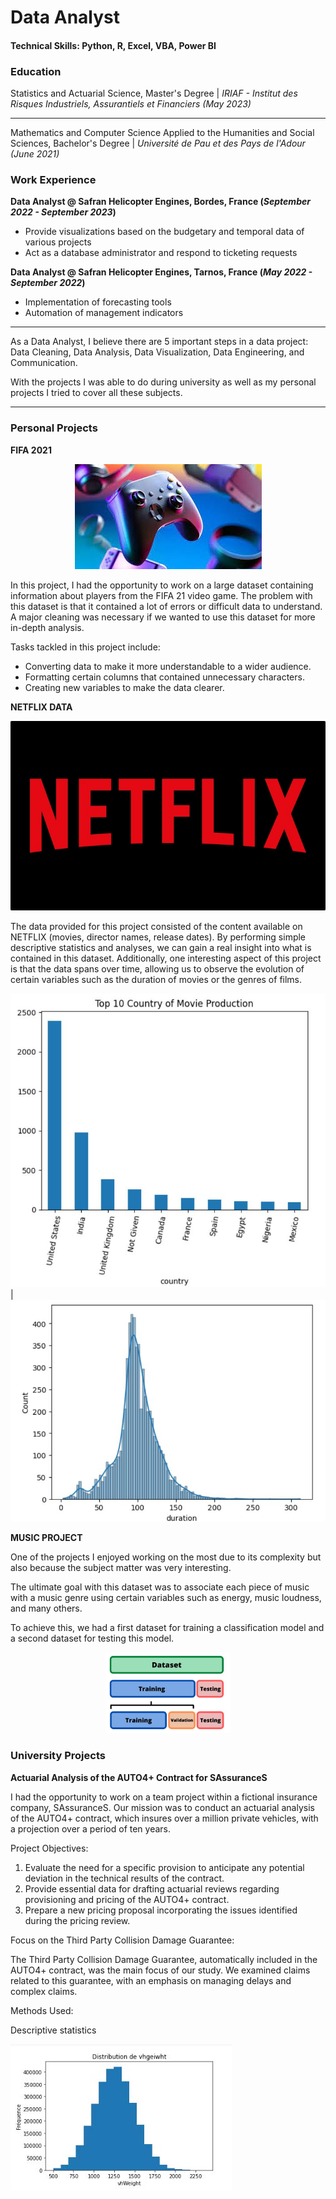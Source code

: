 # Data Analyst

#### Technical Skills: Python, R, Excel, VBA, Power BI

### Education
   Statistics and Actuarial Science, Master's Degree | 
   _IRIAF - Institut des Risques Industriels, Assurantiels et Financiers (May 2023)_

  ---
   
   Mathematics and Computer Science Applied to the Humanities and Social Sciences, Bachelor's Degree | 
   _Université de Pau et des Pays de l'Adour (June 2021)_

### Work Experience
**Data Analyst @ Safran Helicopter Engines, Bordes, France (_September 2022 - September 2023_)**
  - Provide visualizations based on the budgetary and temporal data of various projects
  - Act as a database administrator and respond to ticketing requests
  
**Data Analyst @ Safran Helicopter Engines, Tarnos, France (_May 2022 - September 2022_)**
  - Implementation of forecasting tools
  - Automation of management indicators

---

As a Data Analyst, I believe there are 5 important steps in a data project: Data Cleaning, Data Analysis, Data Visualization, Data Engineering, and Communication.

With the projects I was able to do during university as well as my personal projects I tried to cover all these subjects.

---

### Personal Projects
**FIFA 2021**

<p align="center">
  <img src="assets/img/persoprojet_gaming.jpg" />
</p>

In this project, I had the opportunity to work on a large dataset containing information about players from the FIFA 21 video game. The problem with this dataset is that it contained a lot of errors or difficult data to understand. A major cleaning was necessary if we wanted to use this dataset for more in-depth analysis.

Tasks tackled in this project include:
- Converting data to make it more understandable to a wider audience.
- Formatting certain columns that contained unnecessary characters.
- Creating new variables to make the data clearer.

**NETFLIX DATA**

<p align="center">
  <img src="assets/img/Netflix-Logo.jpg" />
</p>

The data provided for this project consisted of the content available on NETFLIX (movies, director names, release dates). By performing simple descriptive statistics and analyses, we can gain a real insight into what is contained in this dataset. Additionally, one interesting aspect of this project is that the data spans over time, allowing us to observe the evolution of certain variables such as the duration of movies or the genres of films.


![movies_countryproduction](assets/img/movies_countryproduction.JPG) | ![movies_duration](assets/img/movies_duration.JPG)


**MUSIC PROJECT**

One of the projects I enjoyed working on the most due to its complexity but also because the subject matter was very interesting.

The ultimate goal with this dataset was to associate each piece of music with a music genre using certain variables such as energy, music loudness, and many others.

To achieve this, we had a first dataset for training a classification model and a second dataset for testing this model.

<p align="center">
  <img src="assets/img/music_dataset_summary.JPG" width="200"/>
</p>

### University Projects
**Actuarial Analysis of the AUTO4+ Contract for SAssuranceS**

I had the opportunity to work on a team project within a fictional insurance company, SAssuranceS. Our mission was to conduct an actuarial analysis of the AUTO4+ contract, which insures over a million private vehicles, with a projection over a period of ten years.

Project Objectives:

1. Evaluate the need for a specific provision to anticipate any potential deviation in the technical results of the contract.
2. Provide essential data for drafting actuarial reviews regarding provisioning and pricing of the AUTO4+ contract.
3. Prepare a new pricing proposal incorporating the issues identified during the pricing review.

Focus on the Third Party Collision Damage Guarantee:

The Third Party Collision Damage Guarantee, automatically included in the AUTO4+ contract, was the main focus of our study. We examined claims related to this guarantee, with an emphasis on managing delays and complex claims.

Methods Used:

Descriptive statistics

![Thomas](assets/img/stats_descrip_1.jpg)



